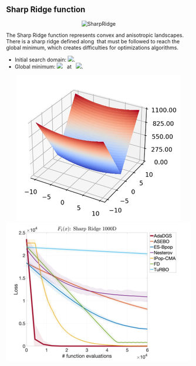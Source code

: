 ## Sharp Ridge function


<div align="center"> <img src="https://latex.codecogs.com/svg.latex?&space;f(x)=x_1^2+100\sqrt{\sum_{i=2}^d{x_i^2}}." title="SharpRidge" /> </div>

The Sharp Ridge function represents convex and anisotropic landscapes. There is a sharp ridge defined along <img src="https://latex.codecogs.com/svg.latex?&space;x_2^2+\cdots+x_d^2=0" title=""/> that must be followed to reach the global minimum, which creates difficulties for optimizations algorithms. 
- Initial search domain: <img src="https://latex.codecogs.com/svg.latex?&space;\mathbf{x}\in[-10,10]^d" title=" "/>.
- Global minimum: <img src="https://latex.codecogs.com/svg.latex?&space;f(\mathbf{x}_{opt})=0" title=" "/> &nbsp; at &nbsp; <img src="https://latex.codecogs.com/svg.latex?&space;\mathbf{x}_{opt}=(0,\cdots,0)" title=" "/>.

<div align="center"> 
  <img src="image/SharpRidge.jpg" alt="SharpRidge" height="400"/> 
  <img src="image/Sharp_error_plot.jpg" alt="error" height="380"/>
</div>



